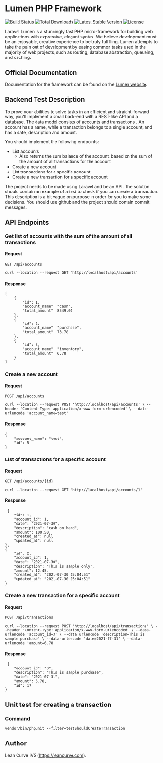 # Lumen PHP Framework

[![Build Status](https://travis-ci.org/laravel/lumen-framework.svg)](https://travis-ci.org/laravel/lumen-framework)
[![Total Downloads](https://img.shields.io/packagist/dt/laravel/framework)](https://packagist.org/packages/laravel/lumen-framework)
[![Latest Stable Version](https://img.shields.io/packagist/v/laravel/framework)](https://packagist.org/packages/laravel/lumen-framework)
[![License](https://img.shields.io/packagist/l/laravel/framework)](https://packagist.org/packages/laravel/lumen-framework)

Laravel Lumen is a stunningly fast PHP micro-framework for building web applications with expressive, elegant syntax. We believe development must be an enjoyable, creative experience to be truly fulfilling. Lumen attempts to take the pain out of development by easing common tasks used in the majority of web projects, such as routing, database abstraction, queueing, and caching.

## Official Documentation

Documentation for the framework can be found on the [Lumen website](https://lumen.laravel.com/docs).

## Backend Test Description

To prove your abilities to solve tasks in an efficient and straight-forward way,
you'll implement a small back-end with a REST-like API and a database.
The data model consists of accounts and transactions . An account has a name,
while a transaction belongs to a single account, and has a date, description and
amount.

You should implement the following endpoints:
* List accounts
  - Also returns the sum balance of the account, based on the sum of the amount of all transactions for the account
* Create a new account
* List transactions for a specific account
* Create a new transaction for a specific account

The project needs to be made using Laravel and be an API.
The solution should contain an example of a test to check if you can create a
transaction.
This description is a bit vague on purpose in order for you to make some
decisions.
You should use github and the project should contain commit messages.

## API Endpoints

### Get list of accounts with the sum of the amount of all transactions

#### Request

`GET /api/accounts`

    curl --location --request GET 'http://localhost/api/accounts'

#### Response

    [
        {
            "id": 1,
            "account_name": "cash",
            "total_amount": 8549.01
        },
        {
            "id": 2,
            "account_name": "purchase",
            "total_amount": 73.78
        },
        {
            "id": 3,
            "account_name": "inventory",
            "total_amount": 6.78
        }
    ]
    
### Create a new account

#### Request

`POST /api/accounts`

    curl --location --request POST 'http://localhost/api/accounts' \ --header 'Content-Type: application/x-www-form-urlencoded' \ --data-urlencode 'account_name=test'

#### Response

    {
        "account_name": "test",
        "id": 5
    }

### List of transactions for a specific account

#### Request

`GET /api/accounts/{id}`

    curl --location --request GET 'http://localhost/api/accounts/1'

#### Response

    
     {
        "id": 1,
        "account_id": 1,
        "date": "2021-07-30",
        "description": "cash on hand",
        "amount": 100.50,
        "created_at": null,
        "updated_at": null
    },
    {
        "id": 2,
        "account_id": 1,
        "date": "2021-07-30",
        "description": "This is sample only",
        "amount": 12.45,
        "created_at": "2021-07-30 15:04:51",
        "updated_at": "2021-07-30 15:04:51"
    }

### Create a new transaction for a specific account

#### Request

`POST /api/transactions`

    curl --location --request POST 'http://localhost/api/transactions' \ --header 'Content-Type: application/x-www-form-urlencoded' \ --data-urlencode 'account_id=3' \ --data urlencode 'description=This is sample purchase' \ --data-urlencode 'date=2021-07-31' \ --data-urlencode 'amount=6.78'

#### Response

    
     {
        "account_id": "3",
        "description": "This is sample purchase",
        "date": "2021-07-31",
        "amount": 6.78,
        "id": 17
    }
    
## Unit test for creating a transaction

### Command

`vendor/bin/phpunit --filter=testShouldCreateTransaction`

## Author

Lean Curve IVS (https://leancurve.com).
